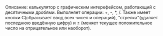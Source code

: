 Описание: калькулятор с графическим интерефейсом, работающий с десятичными дробями. Выполняет операции: +, -, *, /.
Также имеет кнопки С(сбрасывает ввод всех чисел и операций), "стрелка"(удаляет последнюю введённую цифру) и ± (меняет текущее положительное число на отрицательное или наоборот).
